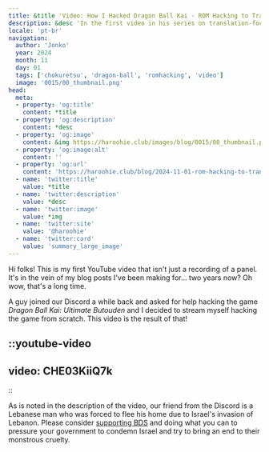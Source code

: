 ```yaml
---
title: &title 'Video: How I Hacked Dragon Ball Kai - ROM Hacking to Translate a Video Game'
description: &desc 'In the first video in his series on translation-focused ROM hacking, Jonko releases a new video about hacking Dragon Ball Kai so it can be translated!'
locale: 'pt-br'
navigation:
  author: 'Jonko'
  year: 2024
  month: 11
  day: 01
  tags: ['chokuretsu', 'dragon-ball', 'romhacking', 'video']
  image: '0015/00_thumbnail.png'
head:
  meta:
  - property: 'og:title'
    content: *title
  - property: 'og:description'
    content: *desc
  - property: 'og:image'
    content: &img https://haroohie.club/images/blog/0015/00_thumbnail.png
  - property: 'og:image:alt'
    content: ''
  - property: 'og:url'
    content: 'https://haroohie.club/blog/2024-11-01-rom-hacking-to-translate-dbk'
  - name: 'twitter:title'
    value: *title
  - name: 'twitter:description'
    value: *desc
  - name: 'twitter:image'
    value: *img
  - name: 'twitter:site'
    value: '@haroohie'
  - name: 'twitter:card'
    value: 'summary_large_image'
---
```


Hi folks! This is my first YouTube video that isn't just a recording of a panel. It's in the vein of my blog posts I've been making for... two years now? Oh wow, that's a long time.

A guy joined our Discord a while back and asked for help hacking the game *Dragon Ball Kai: Ultimate Butouden* and I decided to stream myself hacking the game from scratch. This video is the result of that!

::youtube-video
----
video: CHE03KiiQ7k
----
::

As is noted in the description of the video, our friend from the Discord is a Lebanese man who was forced to flee his home due to Israel's invasion of Lebanon. Please consider [supporting BDS](https://bdsmovement.net/get-involved/what-to-boycott)
and doing what you can to pressure your government to condemn Israel and try to bring an end to their monstrous cruelty.